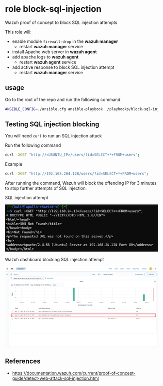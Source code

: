 # role block-sql-injection

Wazuh proof of concept to block SQL injection attempts

This role will:
- enable module `firewall-drop` in the **wazuh manager**
  - restart **wazuh manager** service
- install Apache web server in **wazuh agent**
- add apache logs to **wazuh agent**
  - restart **wazuh agent** service
- add active response to block SQL injection attempt
  - restart **wazuh manager** service

## usage

Go to the root of the repo and run the following command

```bash
ANSIBLE_CONFIG=./ansible.cfg ansible-playbook ./playbooks/block-sql-injection.yaml
```

## Testing SQL injection blocking

You will need `curl` to run an SQL injection attack

Run the following command

```bash
curl -XGET "http://<UBUNTU_IP>/users/?id=SELECT+*+FROM+users";
```

Example


```bash
curl -XGET "http://192.168.204.128/users/?id=SELECT+*+FROM+users";
```

After running the command, Wazuh will block the offending IP for 3 minutes to stop further attempts of SQL injection.

SQL injection attempt

![SQL injection attempt](../../assets/images/block-SQL-injection-attempt.png)

Wazuh dashboard blocking SQL injection attempt

![Wazuh dashboard blocking SQL injection attempt](../../assets/images/block-SQL-injection-Wazuh-daskboard.png)

## References

- https://documentation.wazuh.com/current/proof-of-concept-guide/detect-web-attack-sql-injection.html
